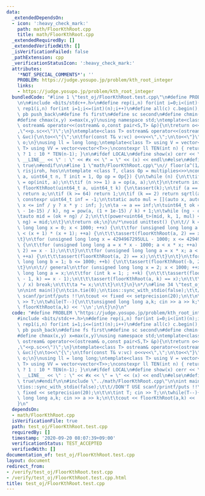 ```yaml
---
data:
  _extendedDependsOn:
  - icon: ':heavy_check_mark:'
    path: math/FloorKthRoot.cpp
    title: math/FloorKthRoot.cpp
  _extendedRequiredBy: []
  _extendedVerifiedWith: []
  _isVerificationFailed: false
  _pathExtension: cpp
  _verificationStatusIcon: ':heavy_check_mark:'
  attributes:
    '*NOT_SPECIAL_COMMENTS*': ''
    PROBLEM: https://judge.yosupo.jp/problem/kth_root_integer
    links:
    - https://judge.yosupo.jp/problem/kth_root_integer
  bundledCode: "#line 1 \"test_oj/FloorKthRoot.test.cpp\"\n#define PROBLEM \"https://judge.yosupo.jp/problem/kth_root_integer\"\
    \n\n#include <bits/stdc++.h>\n#define rep(i,n) for(int i=0;i<(int)(n);i++)\n#define\
    \ rep1(i,n) for(int i=1;i<=(int)(n);i++)\n#define all(c) c.begin(),c.end()\n#define\
    \ pb push_back\n#define fs first\n#define sc second\n#define chmin(x,y) x=min(x,y)\n\
    #define chmax(x,y) x=max(x,y)\nusing namespace std;\ntemplate<class S,class T>\
    \ ostream& operator<<(ostream& o,const pair<S,T> &p){\n\treturn o<<\"(\"<<p.fs<<\"\
    ,\"<<p.sc<<\")\";\n}\ntemplate<class T> ostream& operator<<(ostream& o,const vector<T>\
    \ &vc){\n\to<<\"{\";\n\tfor(const T& v:vc) o<<v<<\",\";\n\to<<\"}\";\n\treturn\
    \ o;\n}\nusing ll = long long;\ntemplate<class T> using V = vector<T>;\ntemplate<class\
    \ T> using VV = vector<vector<T>>;\nconstexpr ll TEN(int n) { return (n == 0)\
    \ ? 1 : 10 * TEN(n-1); }\n\n#ifdef LOCAL\n#define show(x) cerr << \"LINE\" <<\
    \ __LINE__ << \" : \" << #x << \" = \" << (x) << endl\n#else\n#define show(x)\
    \ true\n#endif\n\n#line 1 \"math/FloorKthRoot.cpp\"\n// floor(a^(1/k))\n// by\
    \ risjiroh, hos\n\ntemplate <class T, class Op = multiplies<>>\nconstexpr T power(T\
    \ a, uint64_t n, T init = 1, Op op = Op{}) {\n\twhile (n) {\n\t\tif (n & 1) init\
    \ = op(init, a);\n\t\tif (n >>= 1) a = op(a, a);\n\t}\n\treturn init;\n}\nuint64_t\
    \ floorKthRoot(uint64_t a, uint64_t k) {\n\tassert(k);\n\tif (a == 0 or k == 1)\
    \ return a;\n\tif (k >= 64) return 1;\n\tif (k == 2) return sqrtl(a);\n\tstatic\
    \ constexpr uint64_t inf = -1;\n\tstatic auto mul = [](auto x, auto y) { return\
    \ x <= inf / y ? x * y : inf; };\n\ta -= a == inf;\n\tuint64_t ok = pow(a, (1\
    \ - 1e-15) / k), ng = pow(a, (1 + 1e-15) / k) + 1;\n\twhile (ng - ok > 1) {\n\t\
    \tauto mid = (ok + ng) / 2;\n\t\t(power<uint64_t>(mid, k, 1, mul) <= a ? ok :\
    \ ng) = mid;\n\t}\n\treturn ok;\n}\n/*\nvoid unittest() {\n\t// k = 2\n\tfor (unsigned\
    \ long long x = 0; x < 1000; ++x) {\n\t\tfor (unsigned long long a = x * x; a\
    \ < (x + 1) * (x + 1); ++a) {\n\t\t\tassert(floorKthRoot(a, 2) == x);\n\t\t}\n\
    \t}\n\tfor (unsigned long long x = 4294967295ULL - 1000; x <= 4294967295ULL; ++x)\
    \ {\n\t\tfor (unsigned long long a = x * x - 1000; a < x * x; ++a) {\n\t\t\tassert(floorKthRoot(a,\
    \ 2) == x - 1);\n\t\t}\n\t\tfor (unsigned long long a = x * x; a < x * x + 1000;\
    \ ++a) {\n\t\t\tassert(floorKthRoot(a, 2) == x);\n\t\t}\n\t}\n\tfor (unsigned\
    \ long long b = 1; b <= 1000; ++b) {\n\t\tassert(floorKthRoot(-b, 2) == 4294967295ULL);\n\
    \t}\n\n\t// general\n\tfor (unsigned long long x = 2; x < 1000; ++x) {\n\t\tunsigned\
    \ long long a = x;\n\t\tfor (int k = 1; ; ++k) {\n\t\t\tassert(floorKthRoot(a\
    \ - 1, k) == x - 1);\n\t\t\tassert(floorKthRoot(a, k) == x);\n\t\t\tif (a > ~0ULL\
    \ / x) break;\n\t\t\ta *= x;\n\t\t}\n\t}\n}\n*/\n#line 34 \"test_oj/FloorKthRoot.test.cpp\"\
    \n\nint main(){\n\tcin.tie(0);\n\tios::sync_with_stdio(false);\t\t//DON'T USE\
    \ scanf/printf/puts !!\n\tcout << fixed << setprecision(20);\n\t\n\tint T; cin\
    \ >> T;\n\twhile(T--){\n\t\tunsigned long long a,k; cin >> a >> k;\n\t\tcout <<\
    \ floorKthRoot(a,k) << '\\n';\n\t}\n}\n"
  code: "#define PROBLEM \"https://judge.yosupo.jp/problem/kth_root_integer\"\n\n\
    #include <bits/stdc++.h>\n#define rep(i,n) for(int i=0;i<(int)(n);i++)\n#define\
    \ rep1(i,n) for(int i=1;i<=(int)(n);i++)\n#define all(c) c.begin(),c.end()\n#define\
    \ pb push_back\n#define fs first\n#define sc second\n#define chmin(x,y) x=min(x,y)\n\
    #define chmax(x,y) x=max(x,y)\nusing namespace std;\ntemplate<class S,class T>\
    \ ostream& operator<<(ostream& o,const pair<S,T> &p){\n\treturn o<<\"(\"<<p.fs<<\"\
    ,\"<<p.sc<<\")\";\n}\ntemplate<class T> ostream& operator<<(ostream& o,const vector<T>\
    \ &vc){\n\to<<\"{\";\n\tfor(const T& v:vc) o<<v<<\",\";\n\to<<\"}\";\n\treturn\
    \ o;\n}\nusing ll = long long;\ntemplate<class T> using V = vector<T>;\ntemplate<class\
    \ T> using VV = vector<vector<T>>;\nconstexpr ll TEN(int n) { return (n == 0)\
    \ ? 1 : 10 * TEN(n-1); }\n\n#ifdef LOCAL\n#define show(x) cerr << \"LINE\" <<\
    \ __LINE__ << \" : \" << #x << \" = \" << (x) << endl\n#else\n#define show(x)\
    \ true\n#endif\n\n#include \"../math/FloorKthRoot.cpp\"\n\nint main(){\n\tcin.tie(0);\n\
    \tios::sync_with_stdio(false);\t\t//DON'T USE scanf/printf/puts !!\n\tcout <<\
    \ fixed << setprecision(20);\n\t\n\tint T; cin >> T;\n\twhile(T--){\n\t\tunsigned\
    \ long long a,k; cin >> a >> k;\n\t\tcout << floorKthRoot(a,k) << '\\n';\n\t}\n\
    }\n"
  dependsOn:
  - math/FloorKthRoot.cpp
  isVerificationFile: true
  path: test_oj/FloorKthRoot.test.cpp
  requiredBy: []
  timestamp: '2020-09-20 08:07:39+09:00'
  verificationStatus: TEST_ACCEPTED
  verifiedWith: []
documentation_of: test_oj/FloorKthRoot.test.cpp
layout: document
redirect_from:
- /verify/test_oj/FloorKthRoot.test.cpp
- /verify/test_oj/FloorKthRoot.test.cpp.html
title: test_oj/FloorKthRoot.test.cpp
---
```

